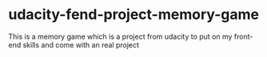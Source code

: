# udacity-fend-project-memory-game
This is a memory  game which is a project from udacity to put on my front-end skills and come with an real project
